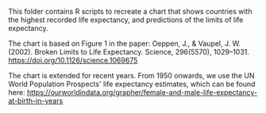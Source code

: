 This folder contains R scripts to recreate a chart that shows countries with the highest recorded life expectancy, and predictions of the limits of life expectancy.

The chart is based on Figure 1 in the paper: 
Oeppen, J., & Vaupel, J. W. (2002). Broken Limits to Life Expectancy. Science, 296(5570), 1029–1031. https://doi.org/10.1126/science.1069675

The chart is extended for recent years. From 1950 onwards, we use the UN World Population Prospects' life expectancy estimates, which can be found here: https://ourworldindata.org/grapher/female-and-male-life-expectancy-at-birth-in-years

